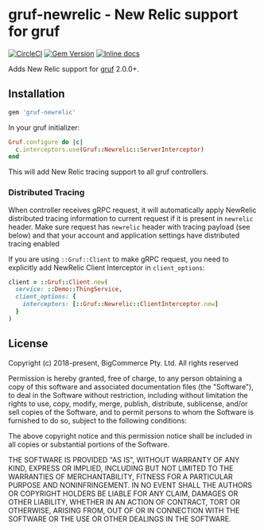 # gruf-newrelic - New Relic support for gruf

[![CircleCI](https://circleci.com/gh/bigcommerce/gruf-newrelic/tree/master.svg?style=svg)](https://circleci.com/gh/bigcommerce/gruf-newrelic/tree/master) [![Gem Version](https://badge.fury.io/rb/gruf-newrelic.svg)](https://badge.fury.io/rb/gruf-newrelic) [![Inline docs](http://inch-ci.org/github/bigcommerce/gruf-newrelic.svg?branch=master)](http://inch-ci.org/github/bigcommerce/gruf-newrelic)

Adds New Relic support for [gruf](https://github.com/bigcommerce/gruf) 2.0.0+.

## Installation

```ruby
gem 'gruf-newrelic'
```

In your gruf initializer:

```ruby
Gruf.configure do |c|
  c.interceptors.use(Gruf::Newrelic::ServerInterceptor)
end
```

This will add New Relic tracing support to all gruf controllers.

### Distributed Tracing
When controller receives gRPC request, it will automatically apply NewRelic distributed tracing information to current
request if it is present in `newrelic` header. Make sure request has `newrelic` header with tracing payload (see below)
and that your account and application settings have distributed tracing enabled

If you are using `::Gruf::Client` to make gRPC request, you need to explicitly add NewRelic Client Interceptor
in `client_options`:
```ruby
client = ::Gruf::Client.new(
  service: ::Demo::ThingService, 
  client_options: {
    interceptors: [::Gruf::Newrelic::ClientInterceptor.new]
  }
)
```

## License

Copyright (c) 2018-present, BigCommerce Pty. Ltd. All rights reserved 

Permission is hereby granted, free of charge, to any person obtaining a copy of this software and associated 
documentation files (the "Software"), to deal in the Software without restriction, including without limitation the 
rights to use, copy, modify, merge, publish, distribute, sublicense, and/or sell copies of the Software, and to permit 
persons to whom the Software is furnished to do so, subject to the following conditions:

The above copyright notice and this permission notice shall be included in all copies or substantial portions of the 
Software.

THE SOFTWARE IS PROVIDED "AS IS", WITHOUT WARRANTY OF ANY KIND, EXPRESS OR IMPLIED, INCLUDING BUT NOT LIMITED TO THE 
WARRANTIES OF MERCHANTABILITY, FITNESS FOR A PARTICULAR PURPOSE AND NONINFRINGEMENT. IN NO EVENT SHALL THE AUTHORS OR 
COPYRIGHT HOLDERS BE LIABLE FOR ANY CLAIM, DAMAGES OR OTHER LIABILITY, WHETHER IN AN ACTION OF CONTRACT, TORT OR 
OTHERWISE, ARISING FROM, OUT OF OR IN CONNECTION WITH THE SOFTWARE OR THE USE OR OTHER DEALINGS IN THE SOFTWARE.
